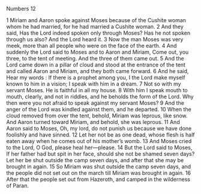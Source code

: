 Numbers 12

1	Miriam and Aaron spoke against Moses because of the Cushite woman whom he had married, for he had married a Cushite woman.
2	And they said, Has the Lord indeed spoken only through Moses? Has he not spoken through us also? And the Lord heard it.
3	Now the man Moses was very meek, more than all people who were on the face of the earth.
4	And suddenly the Lord said to Moses and to Aaron and Miriam, Come out, you three, to the tent of meeting. And the three of them came out.
5	And the Lord came down in a pillar of cloud and stood at the entrance of the tent and called Aaron and Miriam, and they both came forward.
6	And he said, Hear my words : If there is a prophet among you, I the Lord make myself known to him in a vision; I speak with him in a dream.
7	Not so with my servant Moses. He is faithful in all my house.
8	With him I speak mouth to mouth, clearly, and not in riddles, and he beholds the form of the Lord. Why then were you not afraid to speak against my servant Moses?
9	And the anger of the Lord was kindled against them, and he departed.
10	When the cloud removed from over the tent, behold, Miriam was leprous, like snow. And Aaron turned toward Miriam, and behold, she was leprous.
11	And Aaron said to Moses, Oh, my lord, do not punish us because we have done foolishly and have sinned.
12	Let her not be as one dead, whose flesh is half eaten away when he comes out of his mother’s womb.
13	And Moses cried to the Lord, O God, please heal her—please.
14	But the Lord said to Moses, If her father had but spit in her face, should she not be shamed seven days? Let her be shut outside the camp seven days, and after that she may be brought in again.
15	So Miriam was shut outside the camp seven days, and the people did not set out on the march till Miriam was brought in again.
16	After that the people set out from Hazeroth, and camped in the wilderness of Paran.

